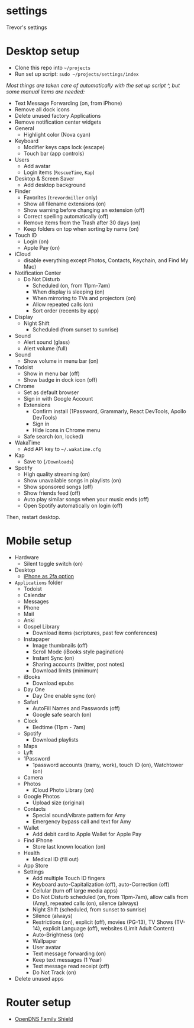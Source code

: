 # settings

Trevor's settings

# Desktop setup

- Clone this repo into `~/projects`
- Run set up script: `sudo ~/projects/settings/index`

_Most things are taken care of automatically with the set up script ^, but some manual items are needed:_

- Text Message Forwarding (on, from iPhone)
- Remove all dock icons
- Delete unused factory Applications
- Remove notification center widgets
- General
  - Highlight color (Nova cyan)
- Keyboard
  - Modifier keys caps lock (escape)
  - Touch bar (app controls)
- Users
  - Add avatar
  - Login items (`RescueTime`, `Kap`)
- Desktop & Screen Saver
  - Add desktop background
- Finder
  - Favorites (`trevordmiller` only)
  - Show all filename extensions (on)
  - Show warning before changing an extension (off)
  - Correct spelling automatically (off)
  - Remove items from the Trash after 30 days (on)
  - Keep folders on top when sorting by name (on)
- Touch ID
  - Login (on)
  - Apple Pay (on)
- iCloud
  - disable everything except Photos, Contacts, Keychain, and Find My Mac)
- Notification Center
  - Do Not Disturb
    - Scheduled (on, from 11pm-7am)
    - When display is sleeping (on)
    - When mirroring to TVs and projectors (on)
    - Allow repeated calls (on)
    - Sort order (recents by app)
- Display
  - Night Shift
    - Scheduled (from sunset to sunrise)
- Sound
  - Alert sound (glass)
  - Alert volume (full)
- Sound
  - Show volume in menu bar (on)
- Todoist
  - Show in menu bar (off)
  - Show badge in dock icon (off)
- Chrome
  - Set as default browser
  - Sign in with Google Account
  - Extensions
    - Confirm install (1Password, Grammarly, React DevTools, Apollo DevTools)
    - Sign in
    - Hide icons in Chrome menu
  - Safe search (on, locked)
- WakaTime
  - Add API key to `~/.wakatime.cfg`
- Kap
  - Save to (`/Downloads`)
- Spotify
  - High quality streaming (on)
  - Show unavailable songs in playlists (on)
  - Show sponsored songs (off)
  - Show friends feed (off)
  - Auto play similar songs when your music ends (off)
  - Open Spotify automatically on login (off)

Then, restart desktop.

# Mobile setup

- Hardware
  - Silent toggle switch (on)
- Desktop
  - [iPhone as 2fa option](https://appleid.apple.com)
- `Applications` folder
  - Todoist
  - Calendar
  - Messages
  - Phone
  - Mail
  - Anki
  - Gospel Library
    - Download items (scriptures, past few conferences)
  - Instapaper
    - Image thumbnails (off)
    - Scroll Mode (iBooks style pagination)
    - Instant Sync (on)
    - Sharing accounts (twitter, post notes)
    - Download limits (minimum)
  - iBooks
    - Download epubs
  - Day One
    - Day One enable sync (on)
  - Safari
    - AutoFill Names and Passwords (off)
    - Google safe search (on)
  - Clock
    - Bedtime (11pm - 7am)
  - Spotify
    - Download playlists
  - Maps
  - Lyft
  - 1Password
    - 1password accounts (tramy, work), touch ID (on), Watchtower (on)
  - Camera
  - Photos
    - iCloud Photo Library (on)
  - Google Photos
    - Upload size (original)
  - Contacts
    - Special sound/vibrate pattern for Amy
    - Emergency bypass call and text for Amy
  - Wallet
    - Add debit card to Apple Wallet for Apple Pay
  - Find iPhone
    - Store last known location (on)
  - Health
    - Medical ID (fill out)
  - App Store
  - Settings
    - Add multiple Touch ID fingers
    - Keyboard auto-Capitalization (off), auto-Correction (off)
    - Cellular (turn off large media apps)
    - Do Not Disturb scheduled (on, from 11pm-7am), allow calls from (Amy), repeated calls (on), silence (always)
    - Night Shift (scheduled, from sunset to sunrise)
    - Silence (always)
    - Restrictions (on), explicit (off), movies (PG-13), TV Shows (TV-14), explicit Language (off), websites (Limit Adult Content)
    - Auto-Brightness (on)
    - Wallpaper
    - User avatar
    - Text message forwarding (on)
    - Keep text messages (1 Year)
    - Text message read receipt (off)
    - Do Not Track (on)
- Delete unused apps

# Router setup

- [OpenDNS Family Shield](https://www.opendns.com/setupguide/?url=familyshield)
